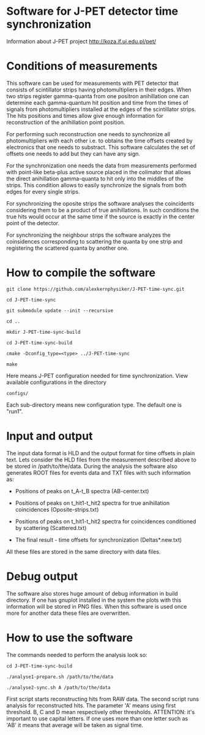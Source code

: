 Software for J-PET detector time synchronization
================================================
Information about J-PET project
http://koza.if.uj.edu.pl/pet/


Conditions of measurements
==========================

This software can be used for measurements with PET detector that consists of scintillator strips having photomultipliers in their edges.
When two strips register gamma-quanta from one positron anihillation one can determine each gamma-quantum hit position and time from the times of signals from photomultipliers installed at the edges of the scintillator strips.
The hits positions and times allow give enough information for reconstruction of the anihillation point position.

For performing such reconstruction one needs to synchronize all photomultipliers with each other i.e. to obtains the time offsets created by electronics that one needs to substract.
This software calculates the set of offsets one needs to add but they can have any sign.

For the synchronization one needs the data from measurements performed with point-like beta-plus active source placed in the colimator that allows the direct anihillation gamma-quanta to hit only into the middles of the strips.
This condition allows to easily synchronize the signals from both edges for every single strips.

For synchronizing the oposite strips the software analyses the coincidents considering them to be a product of true anihillations.
In such conditions the true hits would occur at the same time if the source is exactly in the center point of the detector.

For synchronizing the neighbour strips the software analyzes the coinsidences corresponding to scattering the quanta by one strip and registering the scattered quanta by another one.


How to compile the software
===========================

	git clone https://github.com/alexkernphysiker/J-PET-time-sync.git
	
	cd J-PET-time-sync
	
	git submodule update --init --recursive
	
	cd ..
	
	mkdir J-PET-time-sync-build
	
	cd J-PET-time-sync-build
	
	cmake -Dconfig_type=<type> ../J-PET-time-sync
	
	make

Here <type> means J-PET configuration needed for time synchronization.
View available configurations in the directory

	configs/

Each sub-directory means new configuration type.
The default one is "run1".



Input and output
================

The input data format is HLD and the output format for time offsets in plain text.
Lets consider the HLD files from the measurement described above to be stored in /path/to/the/data.
During the analysis the software also generates ROOT files for events data and TXT files with such information as:

- Positions of peaks on t_A-t_B spectra (AB-center.txt)

- Positions of peaks on t_hit1-t_hit2 spectra for true anihillation coincidences (Oposite-strips.txt)

- Positions of peaks on t_hit1-t_hit2 spectra for coincidences conditioned by scattering (Scattered.txt)

- The final result - time offsets for synchronization (Deltas*.new.txt)

All these files are stored in the same directory with data files.

Debug output
============

The software also stores huge amount of debug information in build directory.
If one has gnuplot installed in the system the plots with this information will be stored in PNG files.
When this software is used once more for another data these files are overwritten.

How to use the software
=======================

The commands needed to perform the analysis look so:

	cd J-PET-time-sync-build

	./analyse1-prepare.sh /path/to/the/data

	./analyse2-sync.sh A /path/to/the/data

First script starts reconstructing hits from RAW data.
The second script runs analysis for reconstructed hits.
The parameter 'A' means using first threshold. B, C and D mean respectively other thresholds.
ATTENTION: it's important to use capital letters.
If one uses more than one letter such as 'AB' it means that average will be taken as signal time.
